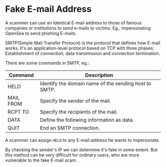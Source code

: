 # Fake E-mail Address

A scammer can use an identical E-mail address to those of famous companies or institutions to send e-mails to victims. Eg., impersonating OpenSea to send phishing E-mails.



SMTP(Simple Mail Transfer Protocol) is the protocol that defines how E-mail works. It's an application-level protocol based on TCP with three phases: Establishment of connection, data transmission and connection termination.

There are some commands in SMTP, eg.:

| Command   | Description                                           |
| --------- | ----------------------------------------------------- |
| HELO      | Identify the domain name of the sending host to SMTP. |
| MAIL FROM | Specify the sender of the mail.                       |
| RCPT TO   | Specify the recipients of the mail.                   |
| DATA      | Define the following information as data.             |
| QUIT      | End an SMTP connection.                               |

A scammer can assign `HELO` to any E-mail address he wants to impersonate.

By checking the sender's IP we can determine it's fake in some extent. But this method can be very difficult for ordinary users, who are more vulnerable to the fake E-mail scam.

